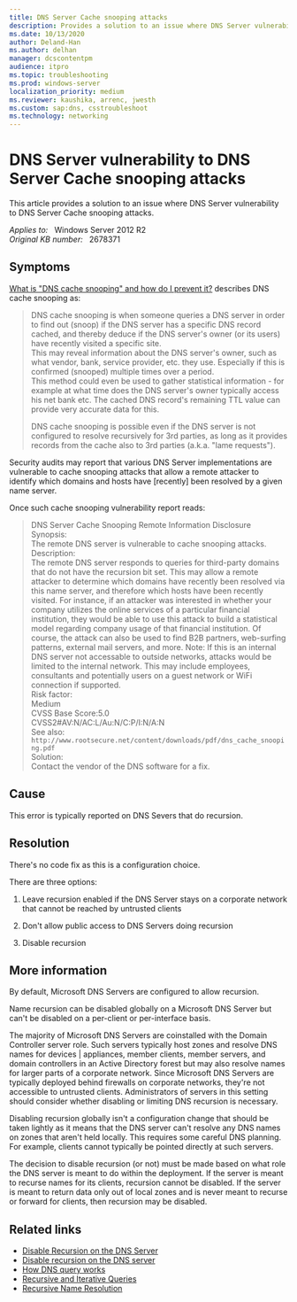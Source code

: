 ```yaml
---
title: DNS Server Cache snooping attacks
description: Provides a solution to an issue where DNS Server vulnerability to DNS Server Cache snooping attacks.
ms.date: 10/13/2020
author: Deland-Han
ms.author: delhan
manager: dcscontentpm
audience: itpro
ms.topic: troubleshooting
ms.prod: windows-server
localization_priority: medium
ms.reviewer: kaushika, arrenc, jwesth
ms.custom: sap:dns, csstroubleshoot
ms.technology: networking
---
```

# DNS Server vulnerability to DNS Server Cache snooping attacks

This article provides a solution to an issue where DNS Server vulnerability to DNS Server Cache snooping attacks.

_Applies to:_ &nbsp; Windows Server 2012 R2  
_Original KB number:_ &nbsp; 2678371

## Symptoms

[What is "DNS cache snooping" and how do I prevent it?](https://support.simpledns.plus/kb/a125/what-is-dns-cache-snooping-and-how-do-i-prevent-it.aspx) describes DNS cache snooping as:

> DNS cache snooping is when someone queries a DNS server in order to find out (snoop) if the DNS server has a specific DNS record cached, and thereby deduce if the DNS server's owner (or its users) have recently visited a specific site.  
This may reveal information about the DNS server's owner, such as what vendor, bank, service provider, etc. they use. Especially if this is confirmed (snooped) multiple times over a period.  
This method could even be used to gather statistical information - for example at what time does the DNS server's owner typically access his net bank etc. The cached DNS record's remaining TTL value can provide very accurate data for this.
>
> DNS cache snooping is possible even if the DNS server is not configured to resolve recursively for 3rd parties, as long as it provides records from the cache also to 3rd parties (a.k.a. "lame requests").

Security audits may report that various DNS Server implementations are vulnerable to cache snooping attacks that allow a remote attacker to identify which domains and hosts have [recently] been resolved by a given name server.

Once such cache snooping vulnerability report reads:

> DNS Server Cache Snooping Remote Information Disclosure  
Synopsis:  
The remote DNS server is vulnerable to cache snooping attacks.  
Description:  
The remote DNS server responds to queries for third-party domains that do not have the recursion bit set. This may allow a remote attacker to determine which domains have recently been resolved via this name server, and therefore which hosts have been recently visited. For instance, if an attacker was interested in whether your company utilizes the online services of a particular financial institution, they would be able to use this attack to build a statistical model regarding company usage of that financial institution. Of course, the attack can also be used to find B2B partners, web-surfing patterns, external mail servers, and more. Note: If this is an internal DNS server not accessable to outside networks, attacks would be limited to the internal network. This may include employees, consultants and potentially users on a guest network or WiFi connection if supported.  
Risk factor:  
Medium  
CVSS Base Score:5.0  
CVSS2#AV:N/AC:L/Au:N/C:P/I:N/A:N  
See also:  
`http://www.rootsecure.net/content/downloads/pdf/dns_cache_snooping.pdf`  
Solution:  
Contact the vendor of the DNS software for a fix.

## Cause

This error is typically reported on DNS Severs that do recursion.

## Resolution

There's no code fix as this is a configuration choice.

There are three options:

1. Leave recursion enabled if the DNS Server stays on a corporate network that cannot be reached by untrusted clients

2. Don't allow public access to DNS Servers doing recursion

3. Disable recursion

## More information

By default, Microsoft DNS Servers are configured to allow recursion.

Name recursion can be disabled globally on a Microsoft DNS Server but can't be disabled on a per-client or per-interface basis.

The majority of Microsoft DNS Servers are coinstalled with the Domain Controller server role. Such servers typically host zones and resolve DNS names for devices | appliances, member clients, member servers, and domain controllers in an Active Directory forest but may also resolve names for larger parts of a corporate network.  Since Microsoft DNS Servers are typically deployed behind firewalls on corporate networks, they're not accessible to untrusted clients. Administrators of servers in this setting should consider whether disabling or limiting DNS recursion is necessary.

Disabling recursion globally isn't a configuration change that should be taken lightly as it means that the DNS server can't resolve any DNS names on zones that aren't held locally. This requires some careful DNS planning. For example, clients cannot typically be pointed directly at such servers.

The decision to disable recursion (or not) must be made based on what role the DNS server is meant to do within the deployment. If the server is meant to recurse names for its clients, recursion cannot be disabled. If the server is meant to return data only out of local zones and is never meant to recurse or forward for clients, then recursion may be disabled.

## Related links

- [Disable Recursion on the DNS Server](/previous-versions/windows/it-pro/windows-server-2008-R2-and-2008/cc771738(v=ws.11))
- [Disable recursion on the DNS server](/previous-versions/windows/it-pro/windows-server-2003/cc787602(v=ws.10))
- [How DNS query works](/previous-versions/windows/it-pro/windows-server-2003/cc775637(v=ws.10))
- [Recursive and Iterative Queries](/previous-versions/windows/it-pro/windows-2000-server/cc961401(v=technet.10))
- [Recursive Name Resolution](/windows-server/identity/ad-ds/plan/reviewing-dns-concepts#recursive-name-resolution)
